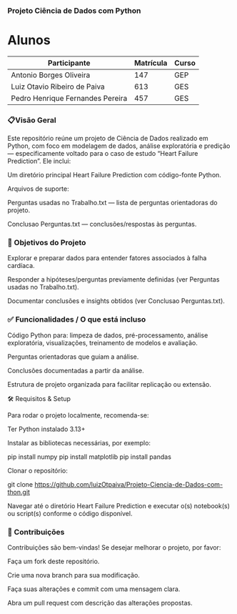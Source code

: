### Projeto Ciência de Dados com Python

# Alunos
| Participante  | Matrícula | Curso |
| ------------- | -----------------| ------- |
| Antonio Borges Oliveira | 147 | GEP |
| Luiz Otavio Ribeiro de Paiva| 613 | GES 
| Pedro Henrique Fernandes Pereira| 457 | GES |

### 📋Visão Geral

Este repositório reúne um projeto de Ciência de Dados realizado em Python, com foco em modelagem de dados, análise exploratória e predição — especificamente voltado para o caso de estudo “Heart Failure Prediction”.
Ele inclui:

Um diretório principal Heart Failure Prediction com código-fonte Python.

Arquivos de suporte:

Perguntas usadas no Trabalho.txt — lista de perguntas orientadoras do projeto.

Conclusao Perguntas.txt — conclusões/respostas às perguntas.

### 🎯 Objetivos do Projeto

Explorar e preparar dados para entender fatores associados à falha cardíaca.

Responder a hipóteses/perguntas previamente definidas (ver Perguntas usadas no Trabalho.txt).

Documentar conclusões e insights obtidos (ver Conclusao Perguntas.txt).

### ✅ Funcionalidades / O que está incluso

Código Python para: limpeza de dados, pré-processamento, análise exploratória, visualizações, treinamento de modelos e avaliação.

Perguntas orientadoras que guiam a análise.

Conclusões documentadas a partir da análise.

Estrutura de projeto organizada para facilitar replicação ou extensão.

🛠️ Requisitos & Setup

Para rodar o projeto localmente, recomenda-se:

Ter Python instalado 3.13+

Instalar as bibliotecas necessárias, por exemplo:

pip install numpy 
pip install matplotlib
pip install pandas

Clonar o repositório:

git clone https://github.com/luizOtpaiva/Projeto-Ciencia-de-Dados-com-thon.git

Navegar até o diretório Heart Failure Prediction e executar o(s) notebook(s) ou script(s) conforme o código disponível.

### 🤝 Contribuições

Contribuições são bem-vindas! Se desejar melhorar o projeto, por favor:

Faça um fork deste repositório.

Crie uma nova branch para sua modificação.

Faça suas alterações e commit com uma mensagem clara.

Abra um pull request com descrição das alterações propostas.
